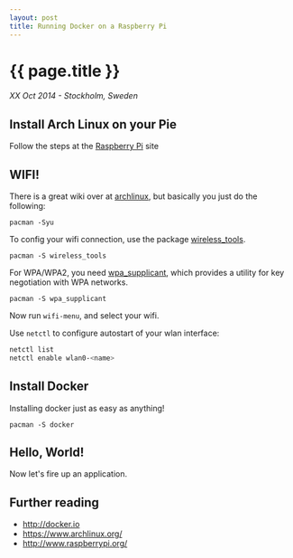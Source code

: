 ```yaml
---
layout: post
title: Running Docker on a Raspberry Pi
---
```


# {{ page.title }}

*XX Oct 2014 - Stockholm, Sweden*


## Install Arch Linux on your Pie
Follow the steps at the [Raspberry Pi](http://archlinuxarm.org/platforms/armv6/raspberry-pi) site 

## WIFI!

There is a great wiki over at [archlinux](https://wiki.archlinux.org/index.php/Wireless_network_configuration),
but basically you just do the following:

`pacman -Syu`

To config your wifi connection, use the package [wireless_tools](https://www.archlinux.org/packages/?name=wireless_tools).

`pacman -S wireless_tools`

For WPA/WPA2, you need [wpa_supplicant](https://www.archlinux.org/packages/?name=wpa_supplicant), which provides a utility for key negotiation with WPA networks.

`pacman -S wpa_supplicant`

Now run `wifi-menu`, and select your wifi.

Use `netctl` to configure autostart of your wlan interface:

```bash
netctl list
netctl enable wlan0-<name>
```

## Install Docker
Installing docker just as easy as anything!

`pacman -S docker`

## Hello, World!
Now let's fire up an application.

## Further reading
* <http://docker.io>
* <https://www.archlinux.org/>
* <http://www.raspberrypi.org/>
